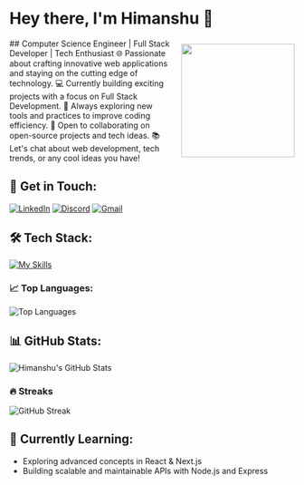 # Hey there, I'm Himanshu 👋

<div style="display: flex; align-items: center; justify-content: flex-start;">
  <div>
    ## Computer Science Engineer | Full Stack Developer | Tech Enthusiast  
    🌐 Passionate about crafting innovative web applications and staying on the cutting edge of technology.  
    💻 Currently building exciting projects with a focus on Full Stack Development.  
    🔭 Always exploring new tools and practices to improve coding efficiency.  
    🚀 Open to collaborating on open-source projects and tech ideas.  
    📚 Let's chat about web development, tech trends, or any cool ideas you have!
  </div>
  <img src='https://user-images.githubusercontent.com/5713670/87202985-820dcb80-c2b6-11ea-9f56-7ec461c497c3.gif' width='200' style="margin-left: 20px;">
</div>

## 🚀 Get in Touch:
[![LinkedIn](https://img.shields.io/badge/LinkedIn-%230077B5.svg?logo=linkedin&logoColor=white)](https://linkedin.com/in/himanshu-shetty-659785256)
[![Discord](https://img.shields.io/badge/Discord-%237289DA.svg?logo=discord&logoColor=white)](https://discord.gg/your_discord_link_here)
[![Gmail](https://img.shields.io/badge/Gmail-D14836?logo=gmail&logoColor=white)](mailto:himanshushettykt03@gmail.com)

## 🛠️ Tech Stack:
[![My Skills](https://skillicons.dev/icons?i=c,cpp,js,ts,express,nextjs,nodejs,react,tailwind,supabase,git,postman,github,mongodb&perline=15&size=20)](https://skillicons.dev)

### 📈 Top Languages:
![Top Languages](https://github-readme-stats.vercel.app/api/top-langs/?username=himanshukt03&theme=dark&hide_border=false&layout=compact)

## 📊 GitHub Stats:
![Himanshu's GitHub Stats](https://github-readme-stats.vercel.app/api?username=himanshukt03&show_icons=true&theme=dark&hide_border=false&count_private=true)

### 🔥 Streaks
![GitHub Streak](https://github-readme-streak-stats.herokuapp.com/?user=himanshukt03&theme=dark&hide_border=false)

## 🌱 Currently Learning:
- Exploring advanced concepts in React & Next.js  
- Building scalable and maintainable APIs with Node.js and Express
